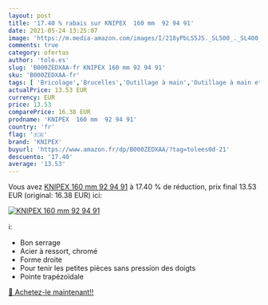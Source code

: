 ```yaml
---
layout: post
title: '17.40 % rabais sur KNIPEX  160 mm  92 94 91'
date: 2021-05-24 13:25:07
image: 'https://m.media-amazon.com/images/I/218yPbLS5JS._SL500_._SL400_.jpg'
comments: true
category: ofertas
author: 'tole.es'
slug: 'B000ZEDXAA-fr KNIPEX 160 mm 92 94 91'
sku: 'B000ZEDXAA-fr'
tags: [ 'Bricolage','Brucelles','Outillage à main','Outillage à main et électroportatif','knipex', ]
actualPrice: 13.53 EUR
currency: EUR
price: 13.53
comparePrice: 16.38 EUR
prodname: 'KNIPEX  160 mm  92 94 91'
country: 'fr'
flag: '🇫🇷'
brand: 'KNIPEX'
buyurl: 'https://www.amazon.fr/dp/B000ZEDXAA/?tag=tolees0d-21'
descuento: '17.40'
average: '13.53'
---
```


Vous avez [KNIPEX  160 mm  92 94 91](https://www.amazon.fr/dp/B000ZEDXAA/?tag=tolees0d-21)  à  17.40 % de réduction, prix final  13.53 EUR (original: 16.38 EUR) ici:

[![KNIPEX  160 mm  92 94 91](https://m.media-amazon.com/images/I/218yPbLS5JS._SL500_._SL400_.jpg)](https://www.amazon.fr/dp/B000ZEDXAA/?tag=tolees0d-21)

ℹ️:

- Bon serrage
- Acier à ressort, chromé
- Forme droite
- Pour tenir les petites pièces sans pression des doigts
- Pointe trapézoïdale

[🛒 Achetez-le maintenant!!](https://www.amazon.fr/dp/B000ZEDXAA/?tag=tolees0d-21)
